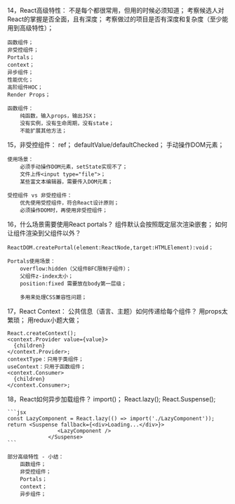 14，React高级特性：
    不是每个都很常用，但用的时候必须知道；
    考察候选人对React的掌握是否全面，且有深度；
    考察做过的项目是否有深度和复杂度（至少能用到高级特性）；

    函数组件；
    非受控组件；
    Portals；
    context；
    异步组件；
    性能优化；
    高阶组件HOC；
    Render Props；

    函数组件：
        纯函数，输入props，输出JSX；
        没有实例，没有生命周期，没有state；
        不能扩展其他方法；

15，非受控组件：
    ref；
    defaultValue/defaultChecked；
    手动操作DOM元素；

    使用场景：
        必须手动操作DOM元素，setState实现不了；
        文件上传<input type="file">；
        某些富文本编辑器，需要传入DOM元素；
        
    受控组件 vs 非受控组件：
        优先使用受控组件，符合React设计原则；
        必须操作DOM时，再使用非受控组件；

16，什么场景需要使用React portals？
    组件默认会按照既定层次渲染嵌套；
    如何让组件渲染到父组件以外？

    ReactDOM.createPortal(element:ReactNode,target:HTMLElement):void；

    Portals使用场景：
        overflow:hidden（父组件BFC限制子组件）；
        父组件z-index太小；
        position:fixed 需要放在body第一层级；

        多用来处理CSS兼容性问题；

17，React Context：
    公共信息（语言、主题）如何传递给每个组件？
    用props太繁琐；
    用redux小题大做；

    React.createContext();
    <context.Provider value={value}>
      {children}
    </context.Provider>;
    contextType：只用于类组件；
    useContext：只用于函数组件；
    <context.Consumer>
      {children}
    </context.Consumer>;

18，React如何异步加载组件？
    import()；
    React.lazy();
    React.Suspense();

    ```jsx
    const LazyComponent = React.lazy(() => import('./LazyComponent'));
    return <Suspense fallback={<div>Loading...</div>}>
                    <LazyComponent />
                 </Suspense>
    ```

    部分高级特性 - 小结：
        函数组件；
        非受控组件；
        Portals；
        context；
        异步组件；



